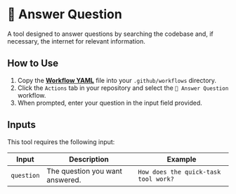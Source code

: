 # 🤖 Answer Question

A tool designed to answer questions by searching the codebase and, if necessary, the internet for relevant information.

## How to Use

1. Copy the **[Workflow YAML](./workflow.yaml)** file into your `.github/workflows` directory.
2. Click the `Actions` tab in your repository and select the `🤖 Answer Question` workflow.
3. When prompted, enter your question in the input field provided.

## Inputs

This tool requires the following input:

| Input | Description | Example |
| --- | --- | --- |
| `question` | The question you want answered. | `How does the quick-task tool work?` |
